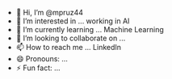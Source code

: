 - 👋 Hi, I’m @mpruz44
- 👀 I’m interested in ... working in AI
- 🌱 I’m currently learning ... Machine Learning
- 💞️ I’m looking to collaborate on ...
- 📫 How to reach me ... LinkedIn
- 😄 Pronouns: ...
- ⚡ Fun fact: ...

<!---
mpruz44/mpruz44 is a ✨ special ✨ repository because its `README.md` (this file) appears on your GitHub profile.
You can click the Preview link to take a look at your changes.
--->
